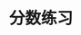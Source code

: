 ﻿---
id: 138
title: "分数练习"
weight: 138
version: "17.08.3-edu1"
updateTime: "2022-06-23T17:23:26"
debName: "http://113.24.212.22:8090/upload/file/kbruch_17.08.3-edu1_loongarch64.deb"
debSize: "3.8 MB "
command: "kbruch -qwindowtitle"
compatibility: 4
---
